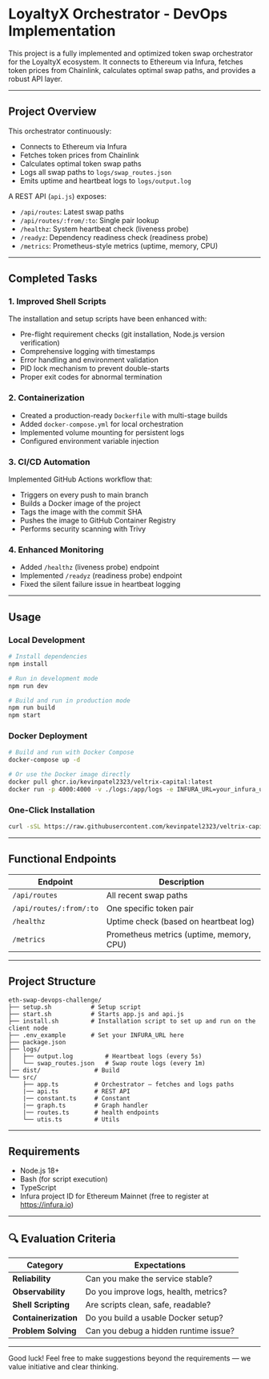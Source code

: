 # LoyaltyX Orchestrator - DevOps Implementation

This project is a fully implemented and optimized token swap orchestrator for the LoyaltyX ecosystem. It connects to Ethereum via Infura, fetches token prices from Chainlink, calculates optimal swap paths, and provides a robust API layer.

---

## Project Overview

This orchestrator continuously:
- Connects to Ethereum via Infura
- Fetches token prices from Chainlink
- Calculates optimal token swap paths
- Logs all swap paths to `logs/swap_routes.json`
- Emits uptime and heartbeat logs to `logs/output.log`

A REST API (`api.js`) exposes:
- `/api/routes`: Latest swap paths
- `/api/routes/:from/:to`: Single pair lookup
- `/healthz`: System heartbeat check (liveness probe)
- `/readyz`: Dependency readiness check (readiness probe)
- `/metrics`: Prometheus-style metrics (uptime, memory, CPU)

---

## Completed Tasks

### 1. Improved Shell Scripts

The installation and setup scripts have been enhanced with:
- Pre-flight requirement checks (git installation, Node.js version verification)
- Comprehensive logging with timestamps
- Error handling and environment validation
- PID lock mechanism to prevent double-starts
- Proper exit codes for abnormal termination

### 2. Containerization

- Created a production-ready `Dockerfile` with multi-stage builds
- Added `docker-compose.yml` for local orchestration
- Implemented volume mounting for persistent logs
- Configured environment variable injection

### 3. CI/CD Automation

Implemented GitHub Actions workflow that:
- Triggers on every push to main branch
- Builds a Docker image of the project
- Tags the image with the commit SHA
- Pushes the image to GitHub Container Registry
- Performs security scanning with Trivy

### 4. Enhanced Monitoring

- Added `/healthz` (liveness probe) endpoint
- Implemented `/readyz` (readiness probe) endpoint
- Fixed the silent failure issue in heartbeat logging

---

## Usage

### Local Development

```bash
# Install dependencies
npm install

# Run in development mode
npm run dev

# Build and run in production mode
npm run build
npm start
```

### Docker Deployment

```bash
# Build and run with Docker Compose
docker-compose up -d

# Or use the Docker image directly
docker pull ghcr.io/kevinpatel2323/veltrix-capital:latest
docker run -p 4000:4000 -v ./logs:/app/logs -e INFURA_URL=your_infura_url ghcr.io/kevinpatel2323/veltrix-capital:latest
```

### One-Click Installation

```bash
curl -sSL https://raw.githubusercontent.com/kevinpatel2323/veltrix-capital/main/install.sh | bash
```
    
---

## Functional Endpoints

| Endpoint                  | Description                                 |
|---------------------------|---------------------------------------------|
| `/api/routes`             | All recent swap paths                       |
| `/api/routes/:from/:to`   | One specific token pair                     |
| `/healthz`                | Uptime check (based on heartbeat log)       |
| `/metrics`                | Prometheus metrics (uptime, memory, CPU)    |

---

## Project Structure

```
eth-swap-devops-challenge/
├── setup.sh           # Setup script
├── start.sh           # Starts app.js and api.js
├── install.sh         # Installation script to set up and run on the client node
├── .env_example       # Set your INFURA_URL here
├── package.json
├── logs/
│   ├── output.log         # Heartbeat logs (every 5s)
│   └── swap_routes.json   # Swap route logs (every 1m)
│── dist/               # Build
└── src/
    ├── app.ts          # Orchestrator – fetches and logs paths
    |── api.ts          # REST API
    |── constant.ts     # Constant
    |── graph.ts        # Graph handler
    |── routes.ts       # health endpoints
    └── utis.ts         # Utils
```

---

## Requirements

- Node.js 18+
- Bash (for script execution)
- TypeScript
- Infura project ID for Ethereum Mainnet (free to register at https://infura.io)

---

## 🔍 Evaluation Criteria

| Category        | Expectations                                  |
|----------------|-----------------------------------------------|
| **Reliability** | Can you make the service stable?             |
| **Observability** | Do you improve logs, health, metrics?       |
| **Shell Scripting** | Are scripts clean, safe, readable?        |
| **Containerization** | Do you build a usable Docker setup?      |
| **Problem Solving** | Can you debug a hidden runtime issue?     |

---

Good luck! Feel free to make suggestions beyond the requirements — we value initiative and clear thinking.
